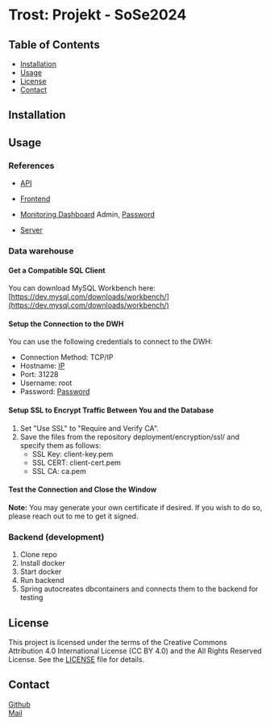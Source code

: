 # Trost: Projekt - SoSe2024

## Table of Contents

- [Installation](#installation)
- [Usage](#usage)
- [License](#license)
- [Contact](#contact)

## Installation

## Usage

### References

- [API](https://docs.google.com/spreadsheets/d/1itYdtVbfjQgLpScrXZugvm9qUZenOuqP/edit?usp=sharing&ouid=112245649497495850593&rtpof=true&sd=true)
- [Frontend](https://knaeckebrothero.github.io/University-Projekt-SoSe24/)

- [Monitoring Dashboard](http://109.91.181.97:3000/d/rYdddlPWk/node-exporter?orgId=1&refresh=1m) Admin, [Password](datengruppe24)
- [Server](109.91.181.97)

### Data warehouse

#### Get a Compatible SQL Client
You can download MySQL Workbench here:<br>
[https://dev.mysql.com/downloads/workbench/](https://dev.mysql.com/downloads/workbench/)

#### Setup the Connection to the DWH
You can use the following credentials to connect to the DWH:
- Connection Method: TCP/IP
- Hostname: [IP](109.91.181.97)
- Port: 31228
- Username: root
- Password: [Password](4fAXg!jq@2&8B986hAU@J#T)

#### Setup SSL to Encrypt Traffic Between You and the Database
1. Set "Use SSL" to "Require and Verify CA".
2. Save the files from the repository deployment/encryption/ssl/ and specify them as follows:
    - SSL Key: client-key.pem
    - SSL CERT: client-cert.pem
    - SSL CA: ca.pem

#### Test the Connection and Close the Window
**Note:** You may generate your own certificate if desired. If you wish to do so, please reach out to me to get it signed.

### Backend (development)
1. Clone repo
2. Install docker
3. Start docker
4. Run backend
5. Spring autocreates dbcontainers and connects them to the backend for testing

## License

This project is licensed under the terms of the Creative Commons Attribution 4.0 International License (CC BY 4.0) and the All Rights Reserved License. See the [LICENSE](LICENSE.txt) file for details.

## Contact
[Github](https://github.com/Knaeckebrothero) <br>
[Mail](mailto:OverlyGenericAddress@pm.me) <br>
